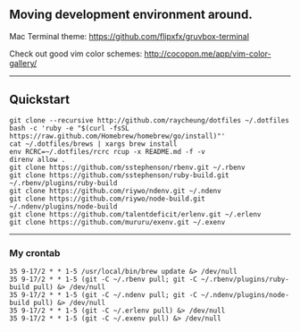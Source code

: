Moving development environment around.
------

Mac Terminal theme: https://github.com/flipxfx/gruvbox-terminal

Check out good vim color schemes: http://cocopon.me/app/vim-color-gallery/

------

## Quickstart

    git clone --recursive http://github.com/raycheung/dotfiles ~/.dotfiles
    bash -c 'ruby -e "$(curl -fsSL https://raw.github.com/Homebrew/homebrew/go/install)"'
    cat ~/.dotfiles/brews | xargs brew install
    env RCRC=~/.dotfiles/rcrc rcup -x README.md -f -v
    direnv allow .
    git clone https://github.com/sstephenson/rbenv.git ~/.rbenv
    git clone https://github.com/sstephenson/ruby-build.git ~/.rbenv/plugins/ruby-build
    git clone https://github.com/riywo/ndenv.git ~/.ndenv
    git clone https://github.com/riywo/node-build.git ~/.ndenv/plugins/node-build
    git clone https://github.com/talentdeficit/erlenv.git ~/.erlenv
    git clone https://github.com/mururu/exenv.git ~/.exenv

------

### My crontab

    35 9-17/2 * * 1-5 /usr/local/bin/brew update &> /dev/null
    35 9-17/2 * * 1-5 (git -C ~/.rbenv pull; git -C ~/.rbenv/plugins/ruby-build pull) &> /dev/null
    35 9-17/2 * * 1-5 (git -C ~/.ndenv pull; git -C ~/.ndenv/plugins/node-build pull) &> /dev/null
    35 9-17/2 * * 1-5 (git -C ~/.erlenv pull) &> /dev/null
    35 9-17/2 * * 1-5 (git -C ~/.exenv pull) &> /dev/null
